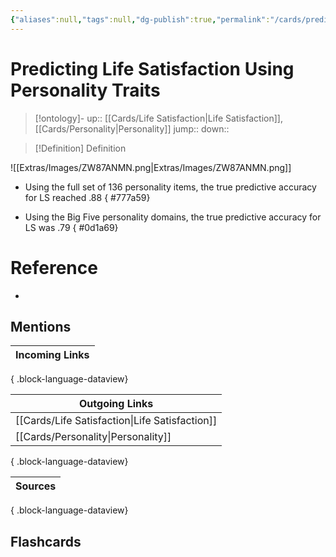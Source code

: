 ```yaml
---
{"aliases":null,"tags":null,"dg-publish":true,"permalink":"/cards/predicting-life-satisfaction-using-personality-traits/","dgPassFrontmatter":true}
---
```


# Predicting Life Satisfaction Using Personality Traits

> [!ontology]-
> up:: [[Cards/Life Satisfaction\|Life Satisfaction]], [[Cards/Personality\|Personality]]
> jump:: 
> down:: 

> [!Definition] Definition

![[Extras/Images/ZW87ANMN.png\|Extras/Images/ZW87ANMN.png]]

- Using the full set of 136 personality items, the true predictive accuracy for LS reached .88
{ #777a59}

- Using the Big Five personality domains, the true predictive accuracy for LS was .79
{ #0d1a69}


# Reference

- 

## Mentions

| Incoming Links |
| -------------- |

{ .block-language-dataview}

| Outgoing Links                                    |
| ------------------------------------------------- |
| [[Cards/Life Satisfaction\|Life Satisfaction]] |
| [[Cards/Personality\|Personality]]             |

{ .block-language-dataview}

| Sources |
| ------- |

{ .block-language-dataview}

## Flashcards